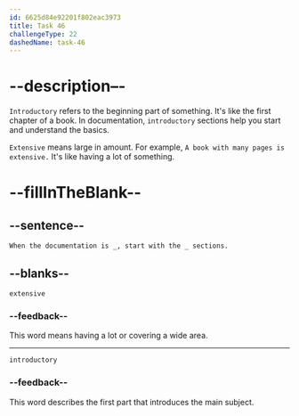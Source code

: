 ```yaml
---
id: 6625d84e92201f802eac3973
title: Task 46
challengeType: 22
dashedName: task-46
---
```


<!--
AUDIO REFERENCE:
Sarah: When the documentation is extensive, start with the introductory sections.
-->

# --description–-

`Introductory` refers to the beginning part of something. It's like the first chapter of a book. In documentation, `introductory` sections help you start and understand the basics.

`Extensive` means large in amount. For example, `A book with many pages is extensive.` It's like having a lot of something.

# --fillInTheBlank--

## --sentence--

`When the documentation is _, start with the _ sections.`

## --blanks--

`extensive`

### --feedback--

This word means having a lot or covering a wide area.

---

`introductory`

### --feedback--

This word describes the first part that introduces the main subject.
